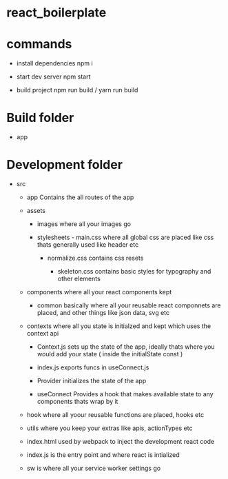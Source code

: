 # react_boilerplate

# commands

- install dependencies
  npm i

- start dev server
  npm start

- build project
  npm run build / yarn run build

# Build folder

- app

# Development folder

- src

  - app
    Contains the all routes of the app

  - assets

    - images
      where all your images go

    - stylesheets - main.css
      where all global css are placed like css thats generally used like header etc
        
       - normalize.css
      contains css resets

          -  skeleton.css
              contains basic styles for typography and other elements

  - components
    where all your react components kept

    - common
      basically where all your reusable react componnets are placed, and other things like json data, svg etc

  - contexts
    where all you state is initialzed and kept which uses the context api

    - Context.js
      sets up the state of the app, ideally thats where you would add your state ( inside the initialState const )

    - index.js
      exports funcs in useConnect.js

    - Provider
      initializes the state of the app

    - useConnect
      Provides a hook that makes available state to any components thats wrap by it

  - hook
    where all yoour reusable functions are placed, hooks etc

  - utils
    where you keep your extras like apis, actionTypes etc

  - index.html
    used by webpack to inject the development react code

  - index.js
    is the entry point and where react is intialized

  - sw
    is where all your service worker settings go
